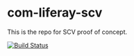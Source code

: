 # com-liferay-scv

This is the repo for SCV proof of concept.

[![Build Status](https://travis-ci.org/liferay-labs/com-liferay-scv.svg?branch=master)](https://travis-ci.org/liferay-labs/com-liferay-scv)